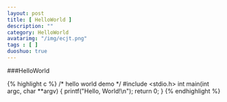```yaml
---
layout: post
title: [ HelloWorld ]
description: ""
category: HelloWorld
avatarimg: "/img/ecjt.png"
tags : [ ]
duoshuo: true
---
```

###HelloWorld

{% highlight c %}
/* hello world demo */
#include <stdio.h>
int main(int argc, char **argv)
{
    printf("Hello, World!\n");
    return 0;
}
{% endhighlight %}

